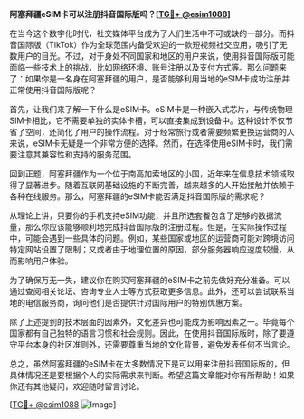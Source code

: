 **阿塞拜疆eSIM卡可以注册抖音国际版吗？[[TG💪+ @esim1088](https://t.me/s/esim1088)]**

在当今这个数字化时代，社交媒体平台成为了人们生活中不可或缺的一部分。而抖音国际版（TikTok）作为全球范围内备受欢迎的一款短视频社交应用，吸引了无数用户的目光。不过，对于身处不同国家和地区的用户来说，使用抖音国际版可能面临一些技术上的挑战，比如网络环境、账号注册以及支付方式等。那么问题来了：如果你是一名身在阿塞拜疆的用户，是否能够利用当地的eSIM卡成功注册并正常使用抖音国际版呢？

首先，让我们来了解一下什么是eSIM卡。eSIM卡是一种嵌入式芯片，与传统物理SIM卡相比，它不需要单独的实体卡槽，可以直接集成到设备中。这种设计不仅节省了空间，还简化了用户的操作流程。对于经常旅行或者需要频繁更换运营商的人来说，eSIM卡无疑是一个非常方便的选择。然而，在选择使用eSIM卡时，我们需要注意其兼容性和支持的服务范围。

回到正题，阿塞拜疆作为一个位于南高加索地区的小国，近年来在信息技术领域取得了显著进步。随着互联网基础设施的不断完善，越来越多的人开始接触并依赖于各种在线服务。那么，阿塞拜疆的eSIM卡能否满足抖音国际版的需求呢？

从理论上讲，只要你的手机支持eSIM功能，并且所选套餐包含了足够的数据流量，那么你应该能够顺利地完成抖音国际版的注册过程。但是，在实际操作过程中，可能会遇到一些具体的问题。例如，某些国家或地区的运营商可能对跨境访问特定网站设置了限制；又或者由于地理位置的原因，部分服务器响应速度较慢，从而影响用户体验。

为了确保万无一失，建议你在购买阿塞拜疆的eSIM卡之前先做好充分准备。可以通过查阅相关论坛、咨询专业人士等方式获取更多信息。此外，还可以尝试联系当地的电信服务商，询问他们是否提供针对国际用户的特别优惠方案。

除了上述提到的技术层面的因素外，文化差异也可能成为影响因素之一。毕竟每个国家都有自己独特的语言习惯和社会规则。因此，在使用抖音国际版时，除了要遵守平台本身的社区准则外，还需要尊重当地的文化背景，避免发表任何不当言论。

总之，虽然阿塞拜疆的eSIM卡在大多数情况下是可以用来注册抖音国际版的，但具体情况还是要根据个人的实际需求来判断。希望这篇文章能对你有所帮助！如果你还有其他疑问，欢迎随时留言讨论。

[[TG💪+ @esim1088](https://t.me/s/esim1088) ![Image](https://i.postimg.cc/4NQfJmqS/Snipaste-2025-05-13-00-14-12.png)]